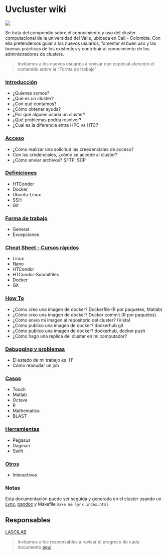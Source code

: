 Uvcluster wiki
=========

![](http://compras.univalle.edu.co/imagenes/fotos/banner-estrategia-1.jpg)

Se trata del compendio sobre el conocimiento y uso del cluster computacional de la universidad del Valle, ubicada en Cali - Colombia. Con ella pretendemos 
guiar a los nuevos usuarios, fomentar el buen uso y las buenas prácticas de los existentes y contribuir al conocimiento de los administradores de clusters.

> Invitamos a los nuevos usuarios a revisar con especial atención el contenido sobre la "Forma de trabajo"

### [Introducción](Introduccion/README.md)
 - ¿Quienes somos?
 - ¿Qué es un cluster?
 - ¿Con qué contamos?
 - ¿Cómo obtener ayuda?
 - ¿Por qué alguien usaría un cluster?
 - ¿Qué problemas podría resolver?
 - ¿Cual es la diferencia entre HPC vs HTC?

### [Acceso](Acceso/README.md)
 - ¿Cómo realizar una solicitud las creedenciales de acceso?
 - Con las credenciales, ¿cómo se accede al cluster?
 - ¿Cómo enviar archivos? SFTP, SCP

### [Definiciones](Definiciones/README.md)
 - HTCondor
 - Docker
 - Ubuntu-Linux
 - SSH
 - Git

### [Forma de trabajo](FormaDeTrabajo/README.md)
 - General
 - Excepciones

### [Cheat Sheet - Cursos rápidos](HowTos/README.md)
 - Linux
 - Nano
 - HTCondor
 - HTCondor-Submitfiles
 - Docker
 - Git

### [How To](HowTos/README.md)
 - ¿Cómo creo una imagen de docker? Dockerfile (R por paquetes, Matlab)
 - ¿Cómo creo una imagen de docker? Docker commit (R por paquetes)
 - ¿Cómo envío mi imagen al repositorio del cluster? (Vista)
 - ¿Cómo publico una imagen de docker? dockerhub git
 - ¿Cómo publico una imagen de docker? dockerhub, docker push
 - ¿Cómo hago una replica del cluster en mi computador?

### [Debugging y problemas](Problemas/README.md)
 - El estado de mi trabajo es 'H'
 - Cómo reanudar un job

### [Casos](Casos/README.md)
 - Touch
 - Matlab
 - Octave
 - R
 - Mathematica
 - BLAST

### [Herramientas](Herramientas/README.md)
 - Pegasus
 - Dagman
 - Swift

### [Otros](Otros/README.md)
 - Interactivos

### Notas
Esta documentación puede ser seguida y generada en el cluster usando un [Lynx](http://lynx.browser.org/), [pandoc](http://pandoc.org/demos.html) y Makefile
`make && lynx index.html`


## Responsables
[LASCILAB](http://lascilab.univalle.edu.co/)
> Invitamos a los responsables a revisar el progreso de cada documento [aquí](ESTADO.md)

